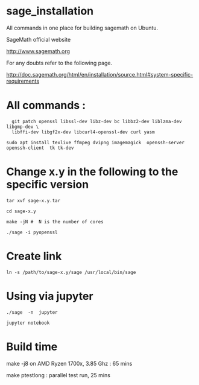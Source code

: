 # sage_installation
All commands  in one place for building sagemath on Ubuntu.  


SageMath official website

http://www.sagemath.org

For any  doubts  refer to the following  page.

http://doc.sagemath.org/html/en/installation/source.html#system-specific-requirements


# All commands  :


```sudo apt-get install binutils pixz gcc g++ gfortran make m4 perl tar \
  git patch openssl libssl-dev libz-dev bc libbz2-dev liblzma-dev libgmp-dev \
  libffi-dev libgf2x-dev libcurl4-openssl-dev curl yasm

sudo apt install texlive ffmpeg dvipng imagemagick  openssh-server openssh-client  tk tk-dev
```


# Change x.y in the following to the specific version


```
tar xvf sage-x.y.tar

cd sage-x.y

make -jN #  N is the number of cores

./sage -i pyopenssl
```

# Create link 

```
ln -s /path/to/sage-x.y/sage /usr/local/bin/sage
```

# Using  via jupyter

```
./sage  -n  jupyter

jupyter notebook

```

# Build  time

make  -j8  on AMD Ryzen  1700x,  3.85  Ghz  :  65  mins

make  ptestlong  : parallel test  run, 25  mins

